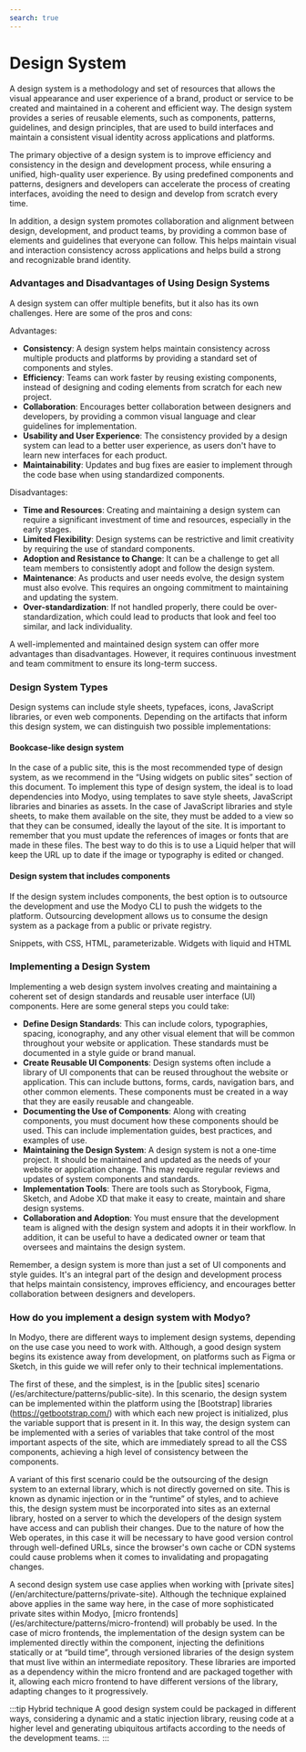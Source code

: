```yaml
---
search: true
---
```


# Design System

A design system is a methodology and set of resources that allows the visual appearance and user experience of a brand, product or service to be created and maintained in a coherent and efficient way. The design system provides a series of reusable elements, such as components, patterns, guidelines, and design principles, that are used to build interfaces and maintain a consistent visual identity across applications and platforms.

The primary objective of a design system is to improve efficiency and consistency in the design and development process, while ensuring a unified, high-quality user experience. By using predefined components and patterns, designers and developers can accelerate the process of creating interfaces, avoiding the need to design and develop from scratch every time.

In addition, a design system promotes collaboration and alignment between design, development, and product teams, by providing a common base of elements and guidelines that everyone can follow. This helps maintain visual and interaction consistency across applications and helps build a strong and recognizable brand identity.

### Advantages and Disadvantages of Using Design Systems

A design system can offer multiple benefits, but it also has its own challenges. Here are some of the pros and cons:

Advantages:

- **Consistency**: A design system helps maintain consistency across multiple products and platforms by providing a standard set of components and styles.
- **Efficiency**: Teams can work faster by reusing existing components, instead of designing and coding elements from scratch for each new project.
- **Collaboration**: Encourages better collaboration between designers and developers, by providing a common visual language and clear guidelines for implementation.
- **Usability and User Experience**: The consistency provided by a design system can lead to a better user experience, as users don't have to learn new interfaces for each product.
- **Maintainability**: Updates and bug fixes are easier to implement through the code base when using standardized components.

Disadvantages:

- **Time and Resources**: Creating and maintaining a design system can require a significant investment of time and resources, especially in the early stages.
- **Limited Flexibility**: Design systems can be restrictive and limit creativity by requiring the use of standard components.
- **Adoption and Resistance to Change**: It can be a challenge to get all team members to consistently adopt and follow the design system.
- **Maintenance**: As products and user needs evolve, the design system must also evolve. This requires an ongoing commitment to maintaining and updating the system.
- **Over-standardization**: If not handled properly, there could be over-standardization, which could lead to products that look and feel too similar, and lack individuality.

A well-implemented and maintained design system can offer more advantages than disadvantages. However, it requires continuous investment and team commitment to ensure its long-term success.

### Design System Types

Design systems can include style sheets, typefaces, icons, JavaScript libraries, or even web components. Depending on the artifacts that inform this design system, we can distinguish two possible implementations:

#### Bookcase-like design system

In the case of a public site, this is the most recommended type of design system, as we recommend in the “Using widgets on public sites” section of this document. To implement this type of design system, the ideal is to load dependencies into Modyo, using templates to save style sheets, JavaScript libraries and binaries as assets. In the case of JavaScript libraries and style sheets, to make them available on the site, they must be added to a view so that they can be consumed, ideally the layout of the site. It is important to remember that you must update the references of images or fonts that are made in these files. The best way to do this is to use a Liquid helper that will keep the URL up to date if the image or typography is edited or changed.

#### Design system that includes components

If the design system includes components, the best option is to outsource the development and use the Modyo CLI to push the widgets to the platform. Outsourcing development allows us to consume the design system as a package from a public or private registry.

Snippets, with CSS, HTML, parameterizable. Widgets with liquid and HTML

### Implementing a Design System

Implementing a web design system involves creating and maintaining a coherent set of design standards and reusable user interface (UI) components. Here are some general steps you could take:

- **Define Design Standards**: This can include colors, typographies, spacing, iconography, and any other visual element that will be common throughout your website or application. These standards must be documented in a style guide or brand manual.
- **Create Reusable UI Components**: Design systems often include a library of UI components that can be reused throughout the website or application. This can include buttons, forms, cards, navigation bars, and other common elements. These components must be created in a way that they are easily reusable and changeable.
- **Documenting the Use of Components**: Along with creating components, you must document how these components should be used. This can include implementation guides, best practices, and examples of use.
- **Maintaining the Design System**: A design system is not a one-time project. It should be maintained and updated as the needs of your website or application change. This may require regular reviews and updates of system components and standards.
- **Implementation Tools**: There are tools such as Storybook, Figma, Sketch, and Adobe XD that make it easy to create, maintain and share design systems.
- **Collaboration and Adoption**: You must ensure that the development team is aligned with the design system and adopts it in their workflow. In addition, it can be useful to have a dedicated owner or team that oversees and maintains the design system.

Remember, a design system is more than just a set of UI components and style guides. It's an integral part of the design and development process that helps maintain consistency, improves efficiency, and encourages better collaboration between designers and developers.

### How do you implement a design system with Modyo?

In Modyo, there are different ways to implement design systems, depending on the use case you need to work with. Although, a good design system begins its existence away from development, on platforms such as Figma or Sketch, in this guide we will refer only to their technical implementations.

The first of these, and the simplest, is in the [public sites] scenario (/es/architecture/patterns/public-site). In this scenario, the design system can be implemented within the platform using the [Bootstrap] libraries (https://getbootstrap.com/) with which each new project is initialized, plus the variable support that is present in it. In this way, the design system can be implemented with a series of variables that take control of the most important aspects of the site, which are immediately spread to all the CSS components, achieving a high level of consistency between the components.

A variant of this first scenario could be the outsourcing of the design system to an external library, which is not directly governed on site. This is known as dynamic injection or in the “runtime” of styles, and to achieve this, the design system must be incorporated into sites as an external library, hosted on a server to which the developers of the design system have access and can publish their changes. Due to the nature of how the Web operates, in this case it will be necessary to have good version control through well-defined URLs, since the browser's own cache or CDN systems could cause problems when it comes to invalidating and propagating changes.

A second design system use case applies when working with [private sites] (/en/architecture/patterns/private-site). Although the technique explained above applies in the same way here, in the case of more sophisticated private sites within Modyo, [micro frontends] (/es/architecture/patterns/micro-frontend) will probably be used. In the case of micro frontends, the implementation of the design system can be implemented directly within the component, injecting the definitions statically or at “build time”, through versioned libraries of the design system that must live within an intermediate repository. These libraries are imported as a dependency within the micro frontend and are packaged together with it, allowing each micro frontend to have different versions of the library, adapting changes to it progressively.

:::tip Hybrid technique
A good design system could be packaged in different ways, considering a dynamic and a static injection library, reusing code at a higher level and generating ubiquitous artifacts according to the needs of the development teams.
:::
